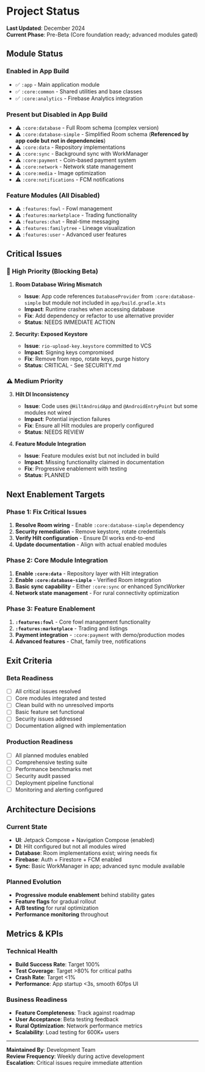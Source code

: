 # Project Status

**Last Updated**: December 2024  
**Current Phase**: Pre-Beta (Core foundation ready; advanced modules gated)

## Module Status

### Enabled in App Build
- ✅ `:app` - Main application module
- ✅ `:core:common` - Shared utilities and base classes  
- ✅ `:core:analytics` - Firebase Analytics integration

### Present but Disabled in App Build
- ⚠️ `:core:database` - Full Room schema (complex version)
- ⚠️ `:core:database-simple` - Simplified Room schema (**Referenced by app code but not in dependencies**)
- ⚠️ `:core:data` - Repository implementations
- ⚠️ `:core:sync` - Background sync with WorkManager
- ⚠️ `:core:payment` - Coin-based payment system
- ⚠️ `:core:network` - Network state management
- ⚠️ `:core:media` - Image optimization
- ⚠️ `:core:notifications` - FCM notifications

### Feature Modules (All Disabled)
- ⚠️ `:features:fowl` - Fowl management
- ⚠️ `:features:marketplace` - Trading functionality  
- ⚠️ `:features:chat` - Real-time messaging
- ⚠️ `:features:familytree` - Lineage visualization
- ⚠️ `:features:user` - Advanced user features

## Critical Issues

### 🚨 High Priority (Blocking Beta)

1. **Room Database Wiring Mismatch**
   - **Issue**: App code references `DatabaseProvider` from `:core:database-simple` but module not included in `app/build.gradle.kts`
   - **Impact**: Runtime crashes when accessing database
   - **Fix**: Add dependency or refactor to use alternative provider
   - **Status**: NEEDS IMMEDIATE ACTION

2. **Security: Exposed Keystore**
   - **Issue**: `rio-upload-key.keystore` committed to VCS
   - **Impact**: Signing keys compromised
   - **Fix**: Remove from repo, rotate keys, purge history
   - **Status**: CRITICAL - See SECURITY.md

### ⚠️ Medium Priority

3. **Hilt DI Inconsistency**
   - **Issue**: Code uses `@HiltAndroidApp` and `@AndroidEntryPoint` but some modules not wired
   - **Impact**: Potential injection failures
   - **Fix**: Ensure all Hilt modules are properly configured
   - **Status**: NEEDS REVIEW

4. **Feature Module Integration**
   - **Issue**: Feature modules exist but not included in build
   - **Impact**: Missing functionality claimed in documentation
   - **Fix**: Progressive enablement with testing
   - **Status**: PLANNED

## Next Enablement Targets

### Phase 1: Fix Critical Issues
1. **Resolve Room wiring** - Enable `:core:database-simple` dependency
2. **Security remediation** - Remove keystore, rotate credentials
3. **Verify Hilt configuration** - Ensure DI works end-to-end
4. **Update documentation** - Align with actual enabled modules

### Phase 2: Core Module Integration  
1. **Enable `:core:data`** - Repository layer with Hilt integration
2. **Enable `:core:database-simple`** - Verified Room integration
3. **Basic sync capability** - Either `:core:sync` or enhanced SyncWorker
4. **Network state management** - For rural connectivity optimization

### Phase 3: Feature Enablement
1. **`:features:fowl`** - Core fowl management functionality
2. **`:features:marketplace`** - Trading and listings
3. **Payment integration** - `:core:payment` with demo/production modes
4. **Advanced features** - Chat, family tree, notifications

## Exit Criteria

### Beta Readiness
- [ ] All critical issues resolved
- [ ] Core modules integrated and tested
- [ ] Clean build with no unresolved imports
- [ ] Basic feature set functional
- [ ] Security issues addressed
- [ ] Documentation aligned with implementation

### Production Readiness  
- [ ] All planned modules enabled
- [ ] Comprehensive testing suite
- [ ] Performance benchmarks met
- [ ] Security audit passed
- [ ] Deployment pipeline functional
- [ ] Monitoring and alerting configured

## Architecture Decisions

### Current State
- **UI**: Jetpack Compose + Navigation Compose (enabled)
- **DI**: Hilt configured but not all modules wired
- **Database**: Room implementations exist; wiring needs fix
- **Firebase**: Auth + Firestore + FCM enabled
- **Sync**: Basic WorkManager in app; advanced sync module available

### Planned Evolution
- **Progressive module enablement** behind stability gates
- **Feature flags** for gradual rollout
- **A/B testing** for rural optimization
- **Performance monitoring** throughout

## Metrics & KPIs

### Technical Health
- **Build Success Rate**: Target 100%
- **Test Coverage**: Target >80% for critical paths
- **Crash Rate**: Target <1%
- **Performance**: App startup <3s, smooth 60fps UI

### Business Readiness
- **Feature Completeness**: Track against roadmap
- **User Acceptance**: Beta testing feedback
- **Rural Optimization**: Network performance metrics
- **Scalability**: Load testing for 600K+ users

---

**Maintained By**: Development Team  
**Review Frequency**: Weekly during active development  
**Escalation**: Critical issues require immediate attention